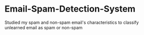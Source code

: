 # Email-Spam-Detection-System
Studied my spam and non-spam email's characteristics to classify unlearned email as spam or non-spam
